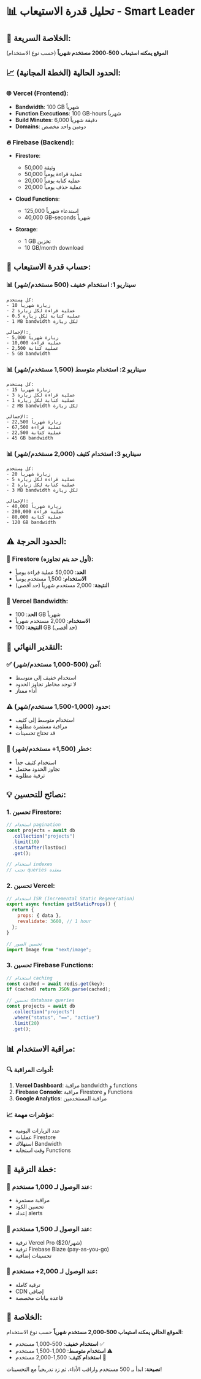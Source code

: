 # 📊 تحليل قدرة الاستيعاب - Smart Leader

## 🎯 **الخلاصة السريعة:**

**الموقع يمكنه استيعاب 500-2000 مستخدم شهرياً** (حسب نوع الاستخدام)

## 📈 **الحدود الحالية (الخطة المجانية):**

### 🌐 **Vercel (Frontend):**

- **Bandwidth**: 100 GB شهرياً
- **Function Executions**: 100 GB-hours شهرياً
- **Build Minutes**: 6,000 دقيقة شهرياً
- **Domains**: دومين واحد مخصص

### 🔥 **Firebase (Backend):**

- **Firestore**:

  - 50,000 وثيقة
  - 50,000 عملية قراءة يومياً
  - 20,000 عملية كتابة يومياً
  - 20,000 عملية حذف يومياً

- **Cloud Functions**:

  - 125,000 استدعاء شهرياً
  - 40,000 GB-seconds شهرياً

- **Storage**:
  - 1 GB تخزين
  - 10 GB/month download

## 🧮 **حساب قدرة الاستيعاب:**

### 📊 **سيناريو 1: استخدام خفيف (500 مستخدم/شهر)**

```
كل مستخدم:
- 10 زيارة شهرياً
- 2 عملية قراءة لكل زيارة
- 0.5 عملية كتابة لكل زيارة
- 1 MB bandwidth لكل زيارة

الإجمالي:
- 5,000 زيارة شهرياً
- 10,000 عملية قراءة
- 2,500 عملية كتابة
- 5 GB bandwidth
```

### 📊 **سيناريو 2: استخدام متوسط (1,500 مستخدم/شهر)**

```
كل مستخدم:
- 15 زيارة شهرياً
- 3 عملية قراءة لكل زيارة
- 1 عملية كتابة لكل زيارة
- 2 MB bandwidth لكل زيارة

الإجمالي:
- 22,500 زيارة شهرياً
- 67,500 عملية قراءة
- 22,500 عملية كتابة
- 45 GB bandwidth
```

### 📊 **سيناريو 3: استخدام كثيف (2,000 مستخدم/شهر)**

```
كل مستخدم:
- 20 زيارة شهرياً
- 5 عملية قراءة لكل زيارة
- 2 عملية كتابة لكل زيارة
- 3 MB bandwidth لكل زيارة

الإجمالي:
- 40,000 زيارة شهرياً
- 200,000 عملية قراءة
- 80,000 عملية كتابة
- 120 GB bandwidth
```

## ⚠️ **الحدود الحرجة:**

### 🚨 **Firestore (أول حد يتم تجاوزه):**

- **الحد**: 50,000 عملية قراءة يومياً
- **الاستخدام**: 1,500 مستخدم يومياً
- **النتيجة**: 2,000 مستخدم شهرياً (حد أقصى)

### 🚨 **Vercel Bandwidth:**

- **الحد**: 100 GB شهرياً
- **الاستخدام**: 2,000 مستخدم شهرياً
- **النتيجة**: 100 GB (حد أقصى)

## 🎯 **التقدير النهائي:**

### ✅ **آمن (500-1,000 مستخدم/شهر):**

- استخدام خفيف إلى متوسط
- لا توجد مخاطر تجاوز الحدود
- أداء ممتاز

### ⚠️ **حدود (1,000-1,500 مستخدم/شهر):**

- استخدام متوسط إلى كثيف
- مراقبة مستمرة مطلوبة
- قد تحتاج تحسينات

### 🚨 **خطر (1,500+ مستخدم/شهر):**

- استخدام كثيف جداً
- تجاوز الحدود محتمل
- ترقية مطلوبة

## 💡 **نصائح للتحسين:**

### 1. **تحسين Firestore:**

```javascript
// استخدام pagination
const projects = await db
  .collection("projects")
  .limit(10)
  .startAfter(lastDoc)
  .get();

// استخدام indexes
// تجنب queries معقدة
```

### 2. **تحسين Vercel:**

```javascript
// استخدام ISR (Incremental Static Regeneration)
export async function getStaticProps() {
  return {
    props: { data },
    revalidate: 3600, // 1 hour
  };
}

// تحسين الصور
import Image from "next/image";
```

### 3. **تحسين Firebase Functions:**

```javascript
// استخدام caching
const cached = await redis.get(key);
if (cached) return JSON.parse(cached);

// تحسين database queries
const projects = await db
  .collection("projects")
  .where("status", "==", "active")
  .limit(20)
  .get();
```

## 📊 **مراقبة الاستخدام:**

### 🔍 **أدوات المراقبة:**

1. **Vercel Dashboard**: مراقبة bandwidth و functions
2. **Firebase Console**: مراقبة Firestore و Functions
3. **Google Analytics**: مراقبة المستخدمين

### 📈 **مؤشرات مهمة:**

- عدد الزيارات اليومية
- عمليات Firestore
- استهلاك Bandwidth
- وقت استجابة Functions

## 🚀 **خطة الترقية:**

### 📅 **عند الوصول لـ 1,000 مستخدم:**

- مراقبة مستمرة
- تحسين الكود
- إعداد alerts

### 📅 **عند الوصول لـ 1,500 مستخدم:**

- ترقية Vercel Pro ($20/شهر)
- ترقية Firebase Blaze (pay-as-you-go)
- تحسينات إضافية

### 📅 **عند الوصول لـ 2,000+ مستخدم:**

- ترقية كاملة
- CDN إضافي
- قاعدة بيانات مخصصة

## 🎯 **الخلاصة:**

**الموقع الحالي يمكنه استيعاب 500-2,000 مستخدم شهرياً** حسب نوع الاستخدام:

- **استخدام خفيف**: 500-1,000 مستخدم ✅
- **استخدام متوسط**: 1,000-1,500 مستخدم ⚠️
- **استخدام كثيف**: 1,500-2,000 مستخدم 🚨

**نصيحة**: ابدأ بـ 500 مستخدم واراقب الأداء، ثم زد تدريجياً مع التحسينات!
